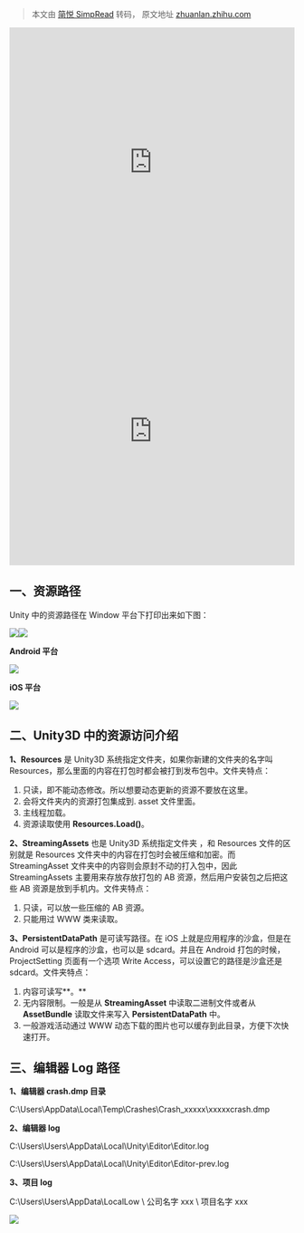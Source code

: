 > 本文由 [简悦 SimpRead](http://ksria.com/simpread/) 转码， 原文地址 [zhuanlan.zhihu.com](https://zhuanlan.zhihu.com/p/125109062)

<iframe width="100%" height="475" src="https://dotnetfiddle.net/Widget/7tX8vL" frameborder="0"></iframe>



<iframe width="100%" height="475" src="https://dotnetfiddle.net/Widget/CsCons" frameborder="0"></iframe>

一、资源路径
------

Unity 中的资源路径在 Window 平台下打印出来如下图：

![](https://pic2.zhimg.com/v2-69dada2d0b0eb9371abe3fbe2a605dd9_r.jpg)![](https://pic1.zhimg.com/v2-7c7fa71ddb45ef9d2c751b073fa4455c_r.jpg)

**Android 平台**

![](https://pic3.zhimg.com/v2-c550a826d664b7e095b7d8f00e9d4bfe_r.jpg)

**iOS 平台**

![](https://pic3.zhimg.com/v2-631756754f7ec2de42b23d211254c5e2_r.jpg)

二、Unity3D 中的资源访问介绍
------------------

**1、Resources** 是 Unity3D 系统指定文件夹，如果你新建的文件夹的名字叫 Resources，那么里面的内容在打包时都会被打到发布包中。文件夹特点：

1.  只读，即不能动态修改。所以想要动态更新的资源不要放在这里。
2.  会将文件夹内的资源打包集成到. asset 文件里面。
3.  主线程加载。
4.  资源读取使用 **Resources.Load()**。

**2、StreamingAssets** 也是 Unity3D 系统指定文件夹 ，和 Resources 文件的区别就是 Resources 文件夹中的内容在打包时会被压缩和加密。而 StreamingAsset 文件夹中的内容则会原封不动的打入包中，因此 StreamingAssets 主要用来存放存放打包的 AB 资源，然后用户安装包之后把这些 AB 资源是放到手机内。文件夹特点：

1.  只读，可以放一些压缩的 AB 资源。
2.  只能用过 WWW 类来读取。

**3、PersistentDataPath** 是可读写路径。在 iOS 上就是应用程序的沙盒，但是在 Android 可以是程序的沙盒，也可以是 sdcard。并且在 Android 打包的时候，ProjectSetting 页面有一个选项 Write Access，可以设置它的路径是沙盒还是 sdcard。文件夹特点：

1.  内容可读写**。**
2.  无内容限制。一般是从 **StreamingAsset** 中读取二进制文件或者从 **AssetBundle** 读取文件来写入 **PersistentDataPath** 中。
3.  一般游戏活动通过 WWW 动态下载的图片也可以缓存到此目录，方便下次快速打开。

三、编辑器 Log 路径
------------

**1、编辑器 crash.dmp 目录**

C:\Users\\AppData\Local\Temp\Crashes\Crash_xxxxx\xxxxxcrash.dmp

**2、编辑器 log**

C:\Users\Users\AppData\Local\Unity\Editor\Editor.log

C:\Users\Users\AppData\Local\Unity\Editor\Editor-prev.log

**3、项目 log**

C:\Users\Users\AppData\LocalLow \ 公司名字 xxx \ 项目名字 xxx

![](https://pic3.zhimg.com/v2-5a6a7ddfb8b3fd47903f01ad4cf75596_r.jpg)
